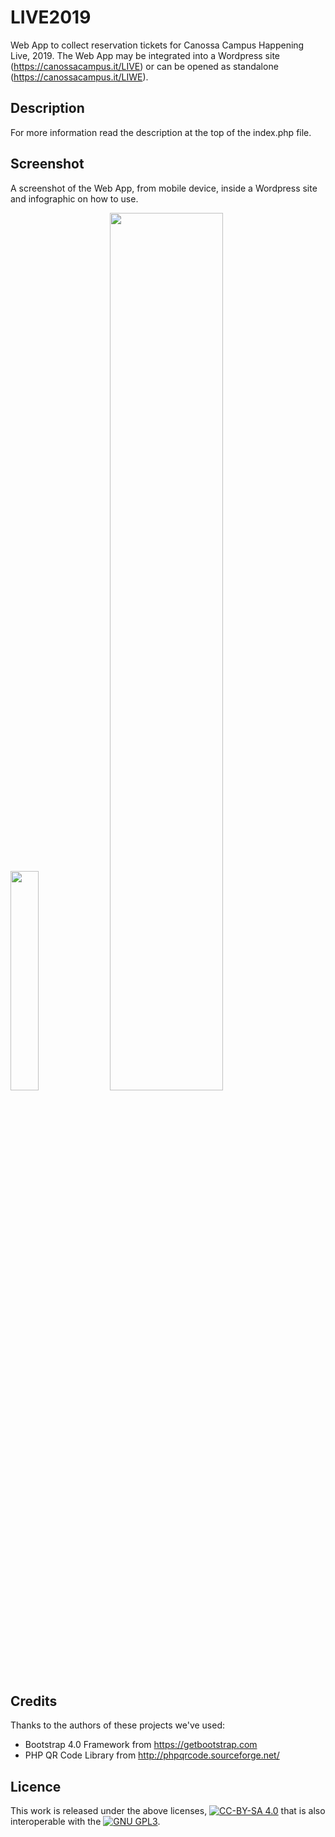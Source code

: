 # LIVE2019
Web App to collect reservation tickets for Canossa Campus Happening Live, 2019.
The Web App may be integrated into a Wordpress site (https://canossacampus.it/LIVE) or can be opened as standalone (https://canossacampus.it/LIWE).

## Description
For more information read the description at the top of the index.php file.

## Screenshot
A screenshot of the Web App, from mobile device, inside a Wordpress site and infographic on how to use.
<div style="margin:0 auto;"><img src="https://www.canossacampus.it/test/LabWeb/LIVE/live1819b/wp-content/campus/img/mobile-1.png" width="30%">&nbsp;&nbsp;<img src="https://www.canossacampus.it/test/LabWeb/LIVE/live1819b/wp-content/uploads/2019/05/istruzioni-1.png" width="60%"></div>

## Credits
Thanks to the authors of these projects we've used:
- Bootstrap 4.0 Framework from https://getbootstrap.com
- PHP QR Code Library from http://phpqrcode.sourceforge.net/

## Licence
This work is released under the above licenses, <a href="https://creativecommons.org/licenses/by-sa/4.0/" target="_blank"><img src="https://licensebuttons.net/l/by-sa/4.0/88x31.png" title="CC-BY-SA 4.0"></a> that is also interoperable with the <a href="https://www.gnu.org/licenses/gpl-3.0.en.html" target="_blank"><img src="https://www.gnu.org/graphics/gplv3-88x31.png" title="GNU GPL3"></a>.
